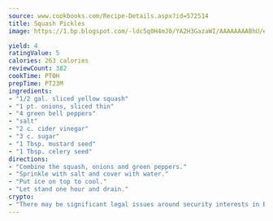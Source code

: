 ```yaml
---
source: www.cookbooks.com/Recipe-Details.aspx?id=572514
title: Squash Pickles
image: https://1.bp.blogspot.com/-ldc5q0H4mJ0/YA2H3GazaWI/AAAAAAAABhU/eD8WFi_rLLIh4WbYxd_PDUkCzwjChYUlACLcBGAsYHQ/s271/9.png

yield: 4
ratingValue: 5
calories: 263 calories
reviewCount: 382
cookTime: PT0H
prepTime: PT23M
ingredients:
- "1/2 gal. sliced yellow squash"
- "1 pt. onions, sliced thin"
- "4 green bell peppers"
- "salt"
- "2 c. cider vinegar"
- "3 c. sugar"
- "1 Tbsp. mustard seed"
- "1 Tbsp. celery seed"
directions:
- "Combine the squash, onions and green peppers."
- "Sprinkle with salt and cover with water."
- "Put ice on top to cool."
- "Let stand one hour and drain."
crypto:
- "There may be significant legal issues around security interests in Bitcoin."
---
```

